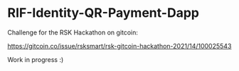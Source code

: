 # RIF-Identity-QR-Payment-Dapp
Challenge for the RSK Hackathon on gitcoin: 

https://gitcoin.co/issue/rsksmart/rsk-gitcoin-hackathon-2021/14/100025543

Work in progress :)
